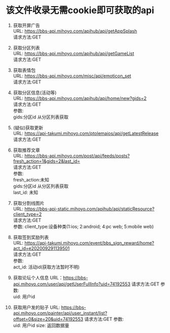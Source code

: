 # 该文件收录无需cookie即可获取的api
1. 获取开屏广告  
URL: https://bbs-api.mihoyo.com/apihub/api/getAppSplash  
请求方法:GET  

2. 获取分区列表  
URL: https://bbs-api.mihoyo.com/apihub/api/getGameList  
请求方法:GET  

3. 获取表情包  
URL: https://bbs-api.mihoyo.com/misc/api/emoticon_set  
请求方法:GET  

4. 获取分区信息(活动等)  
URL: https://bbs-api.mihoyo.com/apihub/api/home/new?gids=2  
请求方法:GET  
参数:  
gids:分区id 从分区列表获取

5. (疑似)获取更新  
URL: https://api-takumi.mihoyo.com/ptolemaios/api/getLatestRelease  
请求方法:GET  

6. 获取推荐文章  
URL: https://bbs-api.mihoyo.com/post/api/feeds/posts?fresh_action=1&gids=2&last_id=  
请求方法:GET  
参数:  
fresh_action:未知  
gids:分区id 从分区列表获取  
last_id: 未知  

7. 获取分割线图片  
URL: https://bbs-api-static.mihoyo.com/apihub/api/staticResource?client_type=2  
请求方法:GET  
参数: 
client_type:设备种类(1:ios; 2:android; 4:pc web; 5:mobile web)

8. 获取签到奖励列表  
URL: https://api-takumi.mihoyo.com/event/bbs_sign_reward/home?act_id=e202009291139501  
请求方法:GET  
参数:  
act_id: 活动id(获取方法暂时不明)

9. 获取论坛个人信息
URL：https://bbs-api.mihoyo.com/user/api/getUserFullInfo?uid=74192553 
请求方法:GET 
参数:  
uid: 用户id

10. 获取用户发的贴子
URL: https://bbs-api.mihoyo.com/painter/api/user_instant/list?offset=0&size=20&uid=74192553
请求方法:GET 
参数:  
uid: 用户id
size: 返回数据量